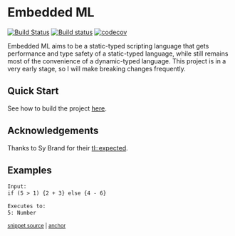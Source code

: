 # Embedded ML
[![Build Status](https://travis-ci.org/LesleyLai/eml.svg?branch=master)](https://travis-ci.org/LesleyLai/eml)
[![Build status](https://ci.appveyor.com/api/projects/status/rf9t1bnli5rpj5r0/branch/master?svg=true)](https://ci.appveyor.com/project/LesleyLai/eml/branch/master)
[![codecov](https://codecov.io/gh/LesleyLai/eml/branch/master/graph/badge.svg)](https://codecov.io/gh/LesleyLai/eml)

Embedded ML aims to be a static-typed scripting language that gets performance and type safety of a static-typed language, while still remains most of the convenience of a dynamic-typed language. This project is in a very early stage, so I will make breaking changes frequently.


## Quick Start
See how to build the project [here](docs/build.md).

## Acknowledgements

Thanks to Sy Brand for their [tl::expected](https://github.com/TartanLlama/expected).

## Examples

<!-- snippet: integration_test.Integration_Test.approved.docs.txt -->
<a id='snippet-integration_test.Integration_Test.approved.docs.txt'></a>
```txt
Input:
if (5 > 1) {2 + 3} else {4 - 6}

Executes to:
5: Number

```
<sup><a href='/tests/integration_test.Integration_Test.approved.docs.txt#L1-L6' title='Snippet source file'>snippet source</a> | <a href='#snippet-integration_test.Integration_Test.approved.docs.txt' title='Start of snippet'>anchor</a></sup>
<!-- endSnippet -->
